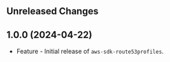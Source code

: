 Unreleased Changes
------------------

1.0.0 (2024-04-22)
------------------

* Feature - Initial release of `aws-sdk-route53profiles`.

